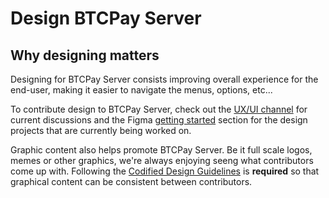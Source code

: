 # Design BTCPay Server

## Why designing matters

Designing for BTCPay Server consists improving overall experience for the end-user, making it easier to navigate the menus, options, etc...

To contribute design to BTCPay Server, check out the [UX/UI channel](https://chat.btcpayserver.org/btcpayserver/channels/ux-ui) for current discussions and the Figma [getting started](https://www.figma.com/file/C7Xyq0FlxgFW8vaBr8ht1z/BTCPAY?node-id=1766%3A1005) section for the design projects that are currently being worked on.

Graphic content also helps promote BTCPay Server. Be it full scale logos, memes or other graphics, we're always enjoying seeng what contributors come up with.
Following the [Codified Design Guidelines](https://design.btcpayserver.org/) is **required** so that graphical content can be consistent between contributors.
